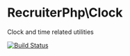 # RecruiterPhp\Clock
Clock and time related utilities

[![Build Status](https://travis-ci.com/recruiterphp/clock.svg?branch=master)](https://travis-ci.com/recruiterphp/clock)
